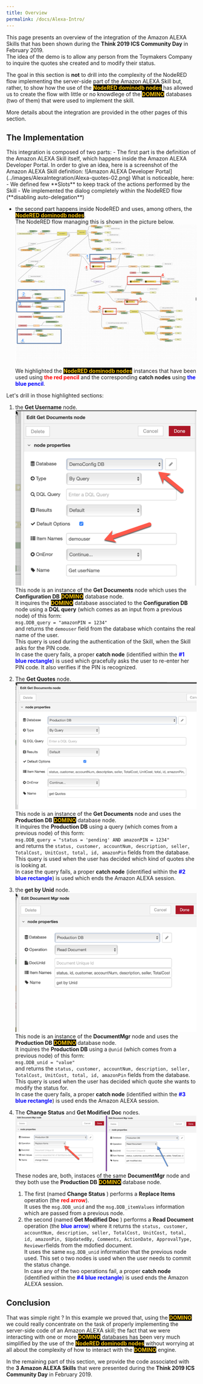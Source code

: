 ```yaml
---
title: Overview
permalink: /docs/Alexa-Intro/
---
```


This page presents an overview of the integration of the Amazon ALEXA Skills that has been shown during the **Think 2019 ICS Community Day** in February 2019.  
The idea of the demo is to allow any person from the Toymakers Company to inquire the quotes she created and to modify their status. 

The goal in this section is **not** to drill into the complexity of the NodeRED flow implementing the server-side part of the Amazon ALEXA Skill but, rather, to show how the use of the <strong style="color: #FEC70B; background-color: black">NodeRED dominodb nodes</strong> has allowed us to create the flow with little or no knowdlege of the <strong style="color: #FEC70B; background-color: black">DOMINO</strong> databases (two of them) that were used to implement the skill.  

More details about the integration are provided in the other pages of this section.

<h2>The Implementation</h2>
This integration is composed of two parts:
- The first part is the definition of the Amazon ALEXA Skill itself, which happens inside the Amazon ALEXA Developer Portal.
In order to give an idea, here is a screenshot of the Amazon ALEXA Skill definition:  
![Amazon ALEXA Developer Portal](../images/AlexaIntegration/Alexa-quotes-02.png)
What is noticeable, here:
    - We defined few **Slots** to keep track of the actions performed by the Skill
    - We implemented the dialog completely within the NodeRED flow (**disabling auto-delegation**)
  
- the second part happens inside NodeRED and uses, among others, the <strong style="color: #FEC70B; background-color: black">NodeRED dominodb nodes</strong>. <br/> The NodeRED flow managing this is shown in the picture below.  
![NodeRED Alexa Flow](../images/AlexaIntegration/Alexa-quotes-01.png)  
We highlighted the <strong style="color: #FEC70B; background-color: black">NodeRED dominodb nodes</strong> instances that have been used using <strong style="color:red">the red pencil</strong> and the corresponding **catch nodes** using <strong style="color:blue">the blue pencil</strong>.

Let's drill in those highlighted sections:
1.  the **Get Username** node.  
![](../images/AlexaIntegration/Alexa-quotes-03.png)  
This node is an instance of the **Get Documents** node which uses the **Configuration DB** <strong style="color: #FEC70B; background-color: black">DOMINO</strong> database node.  
It inquires the <strong style="color: #FEC70B; background-color: black">DOMINO</strong> database associated to the **Configuration DB** node using a **DQL query** (which comes as an input from a previous node) of this form:  
`msg.DDB_query = "amazonPIN = 1234"`  
and returns the `demouser` field from the database which contains the real name of the user.  
This query is used during the authentication of the Skill, when the Skill asks for the PIN code.  
In case the query fails, a proper **catch node** (identified within the <strong style="color:blue">#1 blue rectangle</strong>) is used which gracefully asks the user to re-enter her PIN code. It also verifies if the PIN is recognized.

1.  The **Get Quotes** node.
![](../images/AlexaIntegration/Alexa-quotes-04.png)  
This node is an instance of the **Get Documents** node and uses the **Production DB** <strong style="color: #FEC70B; background-color: black">DOMINO</strong> database node.  
It inquires the **Production DB** using a query (which comes from a previous node) of this form:  
`msg.DDB_query = "status = 'pending' AND amazonPIN = 1234"`  
and returns the `status, customer, accountNum, description, seller, TotalCost, UnitCost, total, id, amazonPin` fields from the database.  
This query is used when the user has decided which kind of quotes she is looking at.  
In case the query fails, a proper **catch node** (identified within the <strong style="color:blue">#2 blue rectangle</strong>) is used which ends the Amazon ALEXA session.  

1. the **get by Unid** node.  
![](../images/AlexaIntegration/Alexa-quotes-05.png)  
This node is an instance of the **DocumentMgr** node and uses the **Production DB** <strong style="color: #FEC70B; background-color: black">DOMINO</strong> database node.  
It inquires the **Production DB** using a `@unid` (which comes from a previous node) of this form:  
`msg.DDB_unid = "value"`  
and returns the `status, customer, accountNum, description, seller, TotalCost, UnitCost, total, id, amazonPin` fields from the database.  
This query is used when the user has decided which quote she wants to modify the status for.  
In case the query fails, a proper **catch node** (identified within the <strong style="color:blue">#3 blue rectangle</strong>) is used ends the Amazon ALEXA session.

1. The **Change Status** and **Get Modified Doc** nodes.  
![](../images/AlexaIntegration/Alexa-quotes-06.png)  
These nodes are, both, instaces of the same **DocumentMgr** node and they both use the **Production DB** <strong style="color: #FEC70B; background-color: black">DOMINO</strong> database node.  
    1. The first (named **Change Status** ) performs a **Replace Items** operation (the <strong style="color:red">red arrow</strong>).  
    It uses the `msg.DDB_unid` and the `msg.DDB_itemValues` information which are passed from a previous node.
    2. the second (named **Get Modified Doc** ) performs a **Read Document** operation (the <strong style="color:blue">blue arrow</strong>) where it returns the `status, customer, accountNum, description, seller, TotalCost, UnitCost, total, id, amazonPin, $UpdatedBy, Comments, ActionDate, ApprovalType, Reviewer`fields from the mdofied document.  
    It uses the same  `msg.DDB_unid` information that the previous node used.
This set o two nodes is used when the user needs to commit the status change.  
In case any of the two operations fail, a proper **catch node** (identified within the <strong style="color:blue">#4 blue rectangle</strong>) is used ends the Amazon ALEXA session.


<h2>Conclusion</h2>
That was simple right ?  
In this example we proved that, using the <strong style="color: #FEC70B; background-color: black">DOMINO</strong> we could really concentrate on the task of properly implementing the server-side code of an Amazon ALEXA skill; the fact that we were interacting with one or more <strong style="color: #FEC70B; background-color: black">DOMINO</strong>  databases has been very much simplified by the use of the <strong style="color: #FEC70B; background-color: black">NodeRED dominodb nodes</strong> without worrying at all about the complexity of how to interact with the <strong style="color: #FEC70B; background-color: black">DOMINO</strong> engine.  

In the remaining part of this section, we provide the code associated with the **3 Amazon ALEXA Skills** that were presented during the **Think 2019 ICS Community Day** in February 2019. 




